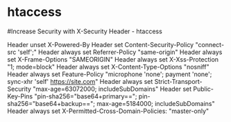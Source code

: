 # htaccess
#Increase Security with X-Security Header - htaccess


  Header unset X-Powered-By
  Header set Content-Security-Policy "connect-src 'self';"
  Header always set Referrer-Policy "same-origin"
  Header always set X-Frame-Options "SAMEORIGIN"
  Header always set X-Xss-Protection "1; mode=block"
  Header always set X-Content-Type-Options "nosniff"
  Header always set Feature-Policy "microphone 'none'; payment 'none'; sync-xhr 'self' https://site.com"
  Header always set Strict-Transport-Security "max-age=63072000; includeSubDomains"
  Header set Public-Key-Pins "pin-sha256=\"base64+primary==\"; pin-sha256=\"base64+backup==\"; max-age=5184000; includeSubDomains"
  Header always set X-Permitted-Cross-Domain-Policies: "master-only"
